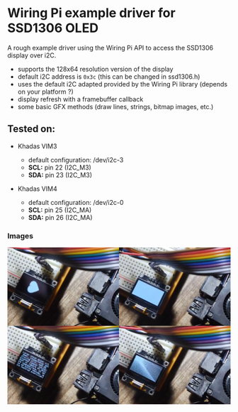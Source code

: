 # Wiring Pi example driver for SSD1306 OLED
A rough example driver using the Wiring Pi API to access 
the SSD1306 display over i2C.

* supports the 128x64 resolution version of the display
* default i2C address is `0x3c` (this can be changed in ssd1306.h)
* uses the default i2C adapted provided by the Wiring Pi library (depends on your platform ?)
* display refresh with a framebuffer callback
* some basic GFX methods (draw lines, strings, bitmap images, etc.)

## Tested on:
* Khadas VIM3
    * default configuration: /dev/i2c-3
    * **SCL:** pin 22 (I2C_M3)
    * **SDA:** pin 23 (I2C_M3)

* Khadas VIM4
    * default configuration: /dev/i2c-0
    * **SCL:** pin 25 (I2C_MA)
    * **SDA:** pin 26 (I2C_MA)

### Images

![collage](/images/collage.png)
